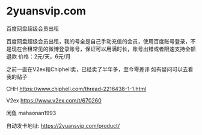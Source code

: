 # 2yuansvip.com
百度网盘超级会员出租

百度网盘超级会员出租，我的号全是自己手动充值的会员，使用百度账号登录，不是现在合租常见的微博登录账号，保证可以用满时长，账号出错或者限速支持全额退款
价格：2元/天，6元/月

之前一直在V2ex和Chiphell卖，已经卖了半年多，至今零差评
如有疑问可以去看我的贴子 

CHH https://www.chiphell.com/thread-2216438-1-1.html

V2ex https://www.v2ex.com/t/670260

闲鱼 mahaonan1993

自动发卡地址: https://2yuansvip.com/product/
